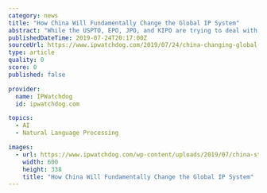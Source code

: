 ```yaml
---
category: news
title: "How China Will Fundamentally Change the Global IP System"
abstract: "While the USPTO, EPO, JPO, and KIPO are trying to deal with this information barrier using machine translation and human translators, the explosion of prior art makes it ever more difficult. All innovators and their IP professionals need to confront this ..."
publishedDateTime: 2019-07-24T20:17:00Z
sourceUrl: https://www.ipwatchdog.com/2019/07/24/china-changing-global-ip-system/id=111613/
type: article
quality: 0
score: 0
published: false

provider:
  name: IPWatchdog
  id: ipwatchdog.com

topics:
  - AI
  - Natural Language Processing

images:
  - url: https://www.ipwatchdog.com/wp-content/uploads/2019/07/china-strategy-Depositphotos_55118441_xl-2015.jpeg
    width: 600
    height: 338
    title: "How China Will Fundamentally Change the Global IP System"
---
```

